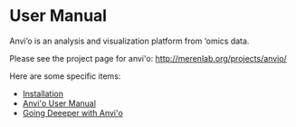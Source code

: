 # User Manual

Anvi’o is an analysis and visualization platform from ‘omics data.

Please see the project page for anvi'o: http://merenlab.org/projects/anvio/

Here are some specific items:

* [Installation](http://meren.github.io/2015/05/01/installation/)
* [Anvi'o User Manual](http://meren.github.io/2015/05/01/anvio-tutorial/)
* [Going Deeeper with Anvi'o](http://meren.github.io/2015/05/02/other-examples/)
